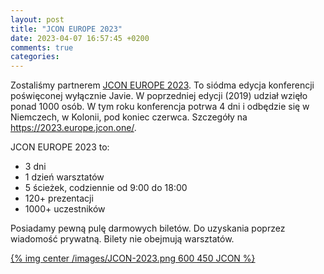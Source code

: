 ```yaml
---
layout: post
title: "JCON EUROPE 2023"
date: 2023-04-07 16:57:45 +0200
comments: true
categories: 
---
```


Zostaliśmy partnerem <a href="https://2023.europe.jcon.one/" target="_blank">JCON EUROPE 2023</a>. To siódma edycja konferencji poświęconej wyłącznie Javie. W poprzedniej edycji (2019) udział wzięło ponad 1000 osób. W tym roku konferencja potrwa 4 dni i odbędzie się w Niemczech, w Kolonii, pod koniec czerwca. Szczegóły na https://2023.europe.jcon.one/.

JCON EUROPE 2023 to:

 * 3 dni
 * 1 dzień warsztatów
 * 5 ścieżek, codziennie od 9:00 do 18:00
 * 120+ prezentacji
 * 1000+ uczestników

Posiadamy pewną pulę darmowych biletów. Do uzyskania poprzez wiadomość prywatną. Bilety nie obejmują warsztatów.

[{% img center /images/JCON-2023.png 600 450 JCON %}](https://2023.europe.jcon.one/)
